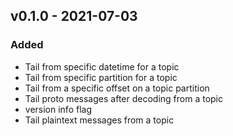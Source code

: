 ## v0.1.0 - 2021-07-03

### Added
* Tail from specific datetime for a topic
* Tail from specific partition for a topic
* Tail from a specific offset on a topic partition
* Tail proto messages after decoding from a topic
* version info flag
* Tail plaintext messages from a topic
